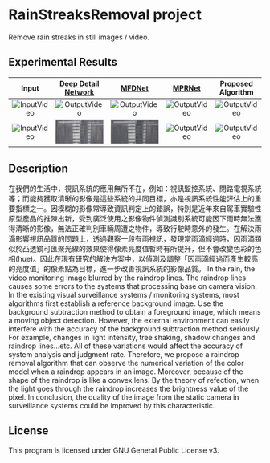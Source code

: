 # RainStreaksRemoval project

Remove rain streaks in still images / video.

## Experimental Results

|             Input                 |                  [Deep Detail Network][1]                  |     [MFDNet][2]    |    [MPRNet][3] |  Proposed Algorithm    |
| :---------------------------------------------------: | :---------------------------------------------: | :---------------------------------------------: | :---------------------------------------------: |  :---------------------------------------------: |
| ![InputVideo](https://github.com/Jimmy-Hu/VideoRaindropRemoval/blob/master/resources/Images/gif/Input/1/InputVideo.gif)   |  ![OutputVideo](https://github.com/Jimmy-Hu/VideoRaindropRemoval/blob/master/resources/Images/gif/DeepDetailNetwork/1/Video.gif)    |    ![OutputVideo](https://github.com/Jimmy-Hu/VideoRaindropRemoval/blob/master/resources/Images/gif/MFDNet/1/Video.gif)      |    ![OutputVideo](https://github.com/Jimmy-Hu/VideoRaindropRemoval/blob/master/resources/Images/gif/MPRNet/1/Video.gif)      |    ![OutputVideo](https://github.com/Jimmy-Hu/VideoRaindropRemoval/blob/master/resources/Images/gif/ProposedMethod/BlockSize8x8/1/gaussian_sigma%3D0.1/Video.gif)      |
| ![InputVideo](https://github.com/Jimmy-Hu/VideoRaindropRemoval/blob/master/resources/Images/gif/Input/2/InputVideo.gif) | ![OutputVideo](https://github.com/Jimmy-Hu/RainStreaksRemoval/blob/master/resources/Images/gif/DeepDetailNetwork/2/Video.gif) | ![OutputVideo](https://github.com/Jimmy-Hu/RainStreaksRemoval/blob/master/resources/Images/gif/MFDNet/2/Video.gif) | ![OutputVideo]() | ![OutputVideo]() |

## Description
在我們的生活中，視訊系統的應用無所不在，例如：視訊監控系統、閉路電視系統等；而能夠獲取清晰的影像是這些系統的共同目標，亦是視訊系統性能評估上的重要指標之一。因模糊的影像常導致資訊判定上的錯誤，特別是近年來自駕車實驗性原型產品的推陳出新，受到廣泛使用之影像物件偵測識別系統可能因下雨時無法獲得清晰的影像，無法正確判別車輛周遭之物件，導致行駛時意外的發生。在解決雨滴影響視訊品質的問題上，透過觀察一段有雨視訊，發現當雨滴經過時，因雨滴類似於凸透鏡可匯聚光線的效果使得像素亮度值暫時有所提升，但不會改變色彩的色相(hue)。因此在現有研究的解決方案中，以偵測及調整「因雨滴經過而產生較高的亮度值」的像素點為目標，進一步改善視訊系統的影像品質。
In the rain, the video monitoring image blurred by the raindrop lines. The raindrop lines causes some errors to the systems that processing base on camera vision. In the existing visual surveillance systems / monitoring systems, most algorithms first establish a reference background image. Use the background subtraction method to obtain a foreground image, which means a moving object detection. However, the external environment can easily interfere with the accuracy of the background subtraction method seriously. For example, changes in light intensity, tree shaking, shadow changes and raindrop lines...etc. All of these variations would affect the accuracy of system analysis and judgment rate. Therefore, we propose a raindrop removal algorithm that can observe the numerical variation of the color model when a raindrop appears in an image. Moreover, because of the shape of the raindrop is like a convex lens. By the theory of refection, when the light goes through the raindrop increases the brightness value of the pixel. In conclusion, the quality of the image from the static camera in surveillance systems could be improved by this characteristic.



## License

This program is licensed under GNU General Public License v3.


[1]: https://ieeexplore.ieee.org/document/8099669
[2]: https://github.com/qwangg/MFDNet
[3]: https://github.com/swz30/MPRNet